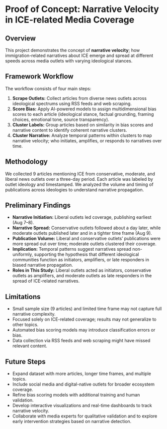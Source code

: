 # Proof of Concept: Narrative Velocity in ICE-related Media Coverage

## Overview  
This project demonstrates the concept of **narrative velocity**; how immigration-related narratives about ICE emerge and spread at different speeds across media outlets with varying ideological stances.

## Framework Workflow  
The workflow consists of four main steps:  
1. **Scrape Outlets:** Collect articles from diverse news outlets across ideological spectrums using RSS feeds and web scraping.  
2. **Score Bias:** Apply AI-powered models to assign multidimensional bias scores to each article (ideological stance, factual grounding, framing choices, emotional tone, source transparency).  
3. **Cluster Labels:** Group articles based on similarity in bias scores and narrative content to identify coherent narrative clusters.  
4. **Cluster Narrative:** Analyze temporal patterns within clusters to map narrative velocity; who initiates, amplifies, or responds to narratives over time.

## Methodology  
We collected 9 articles mentioning ICE from conservative, moderate, and liberal news outlets over a three-day period. Each article was labeled by outlet ideology and timestamped. We analyzed the volume and timing of publications across ideologies to understand narrative propagation.

## Preliminary Findings  
- **Narrative Initiation:** Liberal outlets led coverage, publishing earliest (Aug 7–8).  
- **Narrative Spread:** Conservative outlets followed about a day later, while moderate outlets published later and in a tighter time frame (Aug 9).  
- **Publication Volume:** Liberal and conservative outlets’ publications were more spread out over time; moderate outlets clustered their coverage.  
- **Implication:** Temporal patterns suggest narratives spread non-uniformly, supporting the hypothesis that different ideological communities function as initiators, amplifiers, or late responders in biased narrative propagation.  
- **Roles in This Study:** Liberal outlets acted as initiators, conservative outlets as amplifiers, and moderate outlets as late responders in the spread of ICE-related narratives.

## Limitations  
- Small sample size (9 articles) and limited time frame may not capture full narrative complexity.  
- Focused solely on ICE-related coverage; results may not generalize to other topics.  
- Automated bias scoring models may introduce classification errors or bias.  
- Data collection via RSS feeds and web scraping might have missed relevant content.

## Future Steps  
- Expand dataset with more articles, longer time frames, and multiple topics.  
- Include social media and digital-native outlets for broader ecosystem coverage.  
- Refine bias scoring models with additional training and human validation.  
- Develop interactive visualizations and real-time dashboards to track narrative velocity.  
- Collaborate with media experts for qualitative validation and to explore early intervention strategies based on narrative detection.
